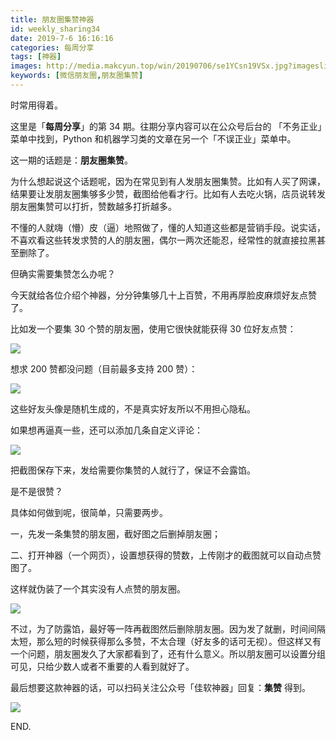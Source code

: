 ```yaml
---
title: 朋友圈集赞神器
id: weekly_sharing34
date: 2019-7-6 16:16:16
categories: 每周分享
tags: [神器]
images: http://media.makcyun.top/win/20190706/se1YCsn19VSx.jpg?imageslim
keywords: [微信朋友圈,朋友圈集赞]
---
```

时常用得着。

<!-- more -->  

这里是「**每周分享**」的第 34 期。往期分享内容可以在公众号后台的 「不务正业」菜单中找到，Python 和机器学习类的文章在另一个「不误正业」菜单中。

这一期的话题是：**朋友圈集赞**。

为什么想起说这个话题呢，因为在常见到有人发朋友圈集赞。比如有人买了网课，结果要让发朋友圈集够多少赞，截图给他看才行。比如有人去吃火锅，店员说转发朋友圈集赞可以打折，赞数越多打折越多。

不懂的人就嗨（懵）皮（逼）地照做了，懂的人知道这些都是营销手段。说实话，不喜欢看这些转发求赞的人的朋友圈，偶尔一两次还能忍，经常性的就直接拉黑甚至删除了。

但确实需要集赞怎么办呢？

今天就给各位介绍个神器，分分钟集够几十上百赞，不用再厚脸皮麻烦好友点赞了。

比如发一个要集 30 个赞的朋友圈，使用它很快就能获得 30 位好友点赞：

![](http://media.makcyun.top/FmAPdrXJPNX1nmYN_E8C-pnxLKH7)

想求 200 赞都没问题（目前最多支持 200 赞）：

![](http://media.makcyun.top/Fpxt_-giTeIqa2BT7bbMbVyWCmel)

这些好友头像是随机生成的，不是真实好友所以不用担心隐私。

如果想再逼真一些，还可以添加几条自定义评论：

![](http://media.makcyun.top/FmaWGRsUundBQ6Zq49TEWtg3s6Vj)

把截图保存下来，发给需要你集赞的人就行了，保证不会露馅。

是不是很赞？



具体如何做到呢，很简单，只需要两步。

一，先发一条集赞的朋友圈，截好图之后删掉朋友圈；

二、打开神器（一个网页），设置想获得的赞数，上传刚才的截图就可以自动点赞图了。

这样就伪装了一个其实没有人点赞的朋友圈。

![](http://media.makcyun.top/FtfNTOHsOwbfg1AFS1vhR3wffFbe)

不过，为了防露馅，最好等一阵再截图然后删除朋友圈。因为发了就删，时间间隔太短，那么短的时候获得那么多赞，不太合理（好友多的话可无视）。但这样又有一个问题，朋友圈发久了大家都看到了，还有什么意义。所以朋友圈可以设置分组可见，只给少数人或者不重要的人看到就好了。

最后想要这款神器的话，可以扫码关注公众号「佳软神器」回复：**集赞** 得到。

![](<http://media.makcyun.top/Fra_6yxuzH59ExbAt7vZ7tH6OE7_>)

END.

